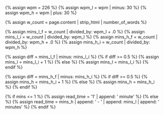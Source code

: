 {% assign wpm = 226 %}
{% assign wpm_l = wpm | minus: 30 %}
{% assign wpm_h = wpm | plus: 30 %}

{% assign w_count = page.content | strip_html | number_of_words %}

{% assign mins_l_f = w_count | divided_by: wpm_l + .0 %}
{% assign mins_l_i = w_count | divided_by: wpm_l %}
{% assign mins_h_f = w_count | divided_by: wpm_h + .0 %}
{% assign mins_h_i = w_count | divided_by: wpm_h %}


{% assign diff = mins_l_f | minus: mins_l_i %}
{% if diff >= 0.5 %}
	{% assign mins_l = mins_l_i + 1 %}
{% else %}
	{% assign mins_l = mins_l_i %}
{% endif %}

{% assign diff = mins_h_f | minus: mins_h_i %}
{% if diff >= 0.5 %}
	{% assign mins_h = mins_h_i + 1 %}
{% else %}
	{% assign mins_h = mins_h_i %}
{% endif %}

{% if mins <= 1 %}
	{% assign read_time = '1' | append: ' minute' %}
{% else %}
	{% assign read_time = mins_h | append: ' - ' | append: mins_l | append: ' minutes' %}
{% endif %}
